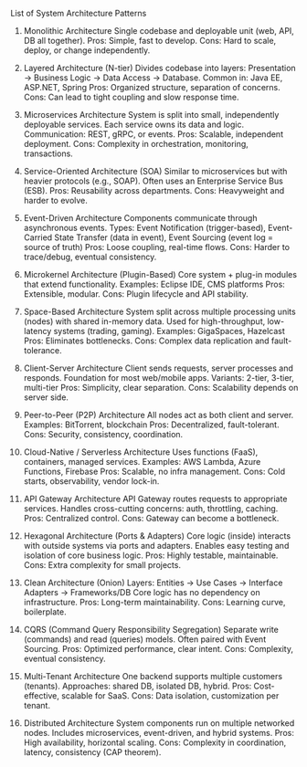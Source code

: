 List of System Architecture Patterns

1.  Monolithic Architecture
    Single codebase and deployable unit (web, API, DB all together).
    Pros: Simple, fast to develop.
    Cons: Hard to scale, deploy, or change independently.

2.  Layered Architecture (N-tier)
    Divides codebase into layers: Presentation → Business Logic → Data Access → Database.
    Common in: Java EE, ASP.NET, Spring
    Pros: Organized structure, separation of concerns.
    Cons: Can lead to tight coupling and slow response time.

3.  Microservices Architecture
    System is split into small, independently deployable services.
    Each service owns its data and logic.
    Communication: REST, gRPC, or events.
    Pros: Scalable, independent deployment.
    Cons: Complexity in orchestration, monitoring, transactions.

4.  Service-Oriented Architecture (SOA)
    Similar to microservices but with heavier protocols (e.g., SOAP).
    Often uses an Enterprise Service Bus (ESB).
    Pros: Reusability across departments.
    Cons: Heavyweight and harder to evolve.

5.  Event-Driven Architecture
    Components communicate through asynchronous events.
    Types:
    Event Notification (trigger-based),
    Event-Carried State Transfer (data in event),
    Event Sourcing (event log = source of truth)
    Pros: Loose coupling, real-time flows.
    Cons: Harder to trace/debug, eventual consistency.

6.  Microkernel Architecture (Plugin-Based)
    Core system + plug-in modules that extend functionality.
    Examples: Eclipse IDE, CMS platforms
    Pros: Extensible, modular.
    Cons: Plugin lifecycle and API stability.

7.  Space-Based Architecture
    System split across multiple processing units (nodes) with shared in-memory data.
    Used for high-throughput, low-latency systems (trading, gaming).
    Examples: GigaSpaces, Hazelcast
    Pros: Eliminates bottlenecks.
    Cons: Complex data replication and fault-tolerance.

8.  Client-Server Architecture
    Client sends requests, server processes and responds.
    Foundation for most web/mobile apps.
    Variants: 2-tier, 3-tier, multi-tier
    Pros: Simplicity, clear separation.
    Cons: Scalability depends on server side.

9.  Peer-to-Peer (P2P) Architecture
    All nodes act as both client and server.
    Examples: BitTorrent, blockchain
    Pros: Decentralized, fault-tolerant.
    Cons: Security, consistency, coordination.

10. Cloud-Native / Serverless Architecture
    Uses functions (FaaS), containers, managed services.
    Examples: AWS Lambda, Azure Functions, Firebase
    Pros: Scalable, no infra management.
    Cons: Cold starts, observability, vendor lock-in.

11. API Gateway Architecture
    API Gateway routes requests to appropriate services.
    Handles cross-cutting concerns: auth, throttling, caching.
    Pros: Centralized control.
    Cons: Gateway can become a bottleneck.

12. Hexagonal Architecture (Ports & Adapters)
    Core logic (inside) interacts with outside systems via ports and adapters.
    Enables easy testing and isolation of core business logic.
    Pros: Highly testable, maintainable.
    Cons: Extra complexity for small projects.

13. Clean Architecture (Onion)
    Layers: Entities → Use Cases → Interface Adapters → Frameworks/DB
    Core logic has no dependency on infrastructure.
    Pros: Long-term maintainability.
    Cons: Learning curve, boilerplate.

14. CQRS (Command Query Responsibility Segregation)
    Separate write (commands) and read (queries) models.
    Often paired with Event Sourcing.
    Pros: Optimized performance, clear intent.
    Cons: Complexity, eventual consistency.

15. Multi-Tenant Architecture
    One backend supports multiple customers (tenants).
    Approaches: shared DB, isolated DB, hybrid.
    Pros: Cost-effective, scalable for SaaS.
    Cons: Data isolation, customization per tenant.

16. Distributed Architecture
    System components run on multiple networked nodes.
    Includes microservices, event-driven, and hybrid systems.
    Pros: High availability, horizontal scaling.
    Cons: Complexity in coordination, latency, consistency (CAP theorem).
